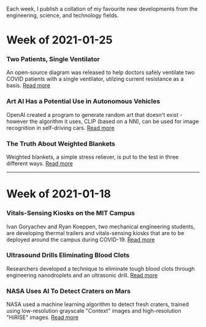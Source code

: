 <p> Each week, I publish a collation of my favourite new developments from the engineering, science, and technology fields. </p>

<h1> Week of 2021-01-25 </h1>

<h3> Two Patients, Single Ventilator </h3>
<p> An open-source diagram was released to help doctors safely ventilate two COVID patients with a single ventilator, utilzing current resistance as a basis. <a href="https://scitechdaily.com/open-source-model-created-to-help-clinicians-safely-ventilate-two-covid-19-patients-with-a-single-ventilator/"> Read more </a> </p>

<h3> Art AI Has a Potential Use in Autonomous Vehicles </h3>
<p> OpenAI created a program to generate random art that doesn't exist - however the algorithm it uses, CLIP (based on a NN), can be used for image recognition in self-driving cars. <a href="https://www.wired.com/story/ai-go-art-steering-self-driving-car/"> Read more </a> </p>

<h3> The Truth About Weighted Blankets </h3>
<p> Weighted blankets, a simple stress reliever, is put to the test in three different ways. <a href="https://www.popsci.com/story/science/weighted-blankets-anxiety/"> Read more </a> </p>

<hr>

<h1> Week of 2021-01-18 </h1>

<h3> Vitals-Sensing Kiosks on the MIT Campus </h3>
<p> Ivan Goryachev and Ryan Koeppen, two mechanical engineering students, are developing thermal trailers and vitals-sensing kiosks that are to be deployed around the campus during COVID-19. <a href="https://news.mit.edu/2021/deploying-non-contact-vitals-sensing-kiosks-across-campus-0111"> Read more </a> </p>

<h3> Ultrasound Drills Eliminating Blood Clots </h3>
<p> Researchers developed a technique to eliminate tough blood clots through engineering nanodroplets and an ultrasonic drill. <a href="https://scitechdaily.com/ultrasound-drills-and-nanodroplets-and-prove-effective-at-tackling-tough-blood-clots/"> Read more </a> </p>

<h3> NASA Uses AI To Detect Craters on Mars </h3>
<p> NASA used a machine learning algorithm to detect fresh craters, trained using low-resolution grayscale "Context" images and high-resolution "HiRISE" images. <a href="https://www.wired.com/story/nasa-is-training-an-ai-to-detect-fresh-craters-on-mars/"> Read more </a> </p>
